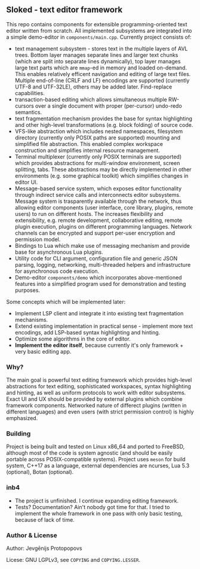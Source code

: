 ## Sloked - text editor framework

This repo contains components for extensible programming-oriented text editor written from scratch. All implemented subsystems are integrated into a simple demo-editor in `components/main.cpp`. Currently project consists of:
* text management subsystem - stores text in the multiple layers of AVL trees. Bottom layer manages separate lines and larger text chunks (which are split into separate lines dynamically), top layer manages large text parts which are `mmap`-ed in memory and loaded on-demand. This enables relatively efficent navigation and editing of large text files. Multiple end-of-line (CRLF and LF) encodings are supported (currently UTF-8 and UTF-32LE), others may be added later. Find-replace capabilities.
* transaction-based editing which allows simultaneous multiple RW-cursors over a single document with proper (per-cursor) undo-redo semantics.
* text fragmentation mechanism provides the base for syntax highlighting and other high-level transformations (e.g. block folding) of source code.
* VFS-like abstraction which includes nested namespaces, filesystem directory (currently only POSIX paths are supported) mounting and simplified file abstraction. This enabled complex workspace construction and simplifies internal resource management.
* Terminal multiplexer (currently only POSIX terminals are supported) which provides abstractions for multi-window environment, screen splitting, tabs. These abstractions may be directly implemented in other environments (e.g. some graphical toolkit) which simplifies changes in editor UI.
* Message-based service system, which exposes editor functionality through indirect service calls and interconnects editor subsystems. Message system is trasparently available through the network, thus allowing editor components (user  interface, core library, plugins, remote users) to run on different hosts. The increases flexibility and extensibility, e.g. remote development, collaborative editing, remote plugin execution, plugins on different programming languages. Network channels can be encrypted and support per-user encryption and permission model.
* Bindings to Lua which make use of messaging mechanism and provide base for asynchronous Lua plugins.
* Utility code for CLI argument, configuration file and generic JSON parsing, logging, networking, multi-threaded helpers and infrastructure for asynchronous code execution.
* Demo-editor `components/demo` which incorporates above-mentioned features into a simplified program used for demonstration and testing purposes.

Some concepts which will be implemented later:
* Implement LSP client and integrate it into existing text fragmentation mechanisms.
* Extend existing implementation in practical sense - implement more text encodings, add LSP-based syntax highlighting and hinting.
* Optimize some algorithms in the core of editor.
* **Implement the editor itself**, because currently it's only framework + very basic editing app.


### Why?

The main goal is powerful text editing framework which provides high-level abstractions for text editing, sophisticated workspaces, syntax highlighting and hinting, as well as uniform protocols to work with editor subsystems. Exact UI and UX should be provided by external plugins which combine framework components. Networked nature of differect plugins (written in different languages) and even users (with strict permission control) is highly emphasized.

### Building
Project is being built and tested on Linux x86_64 and ported to FreeBSD, although most of the code is system agnostic (and should be easily portable across POSIX-compatible systems). Project uses `meson` for build system, C++17 as a language, external dependencies are ncurses, Lua 5.3 (optional), Botan (optional).

### inb4

* The project is unfinished. I continue expanding editing framework.
* Tests? Documentation? Ain't nobody got time for that. I tried to implement the whole framework in
one pass with only basic testing, because of lack of time.

### Author & License

Author: Jevgēnijs Protopopovs

Licese: GNU LGPLv3, see `COPYING` and `COPYING.LESSER`.
